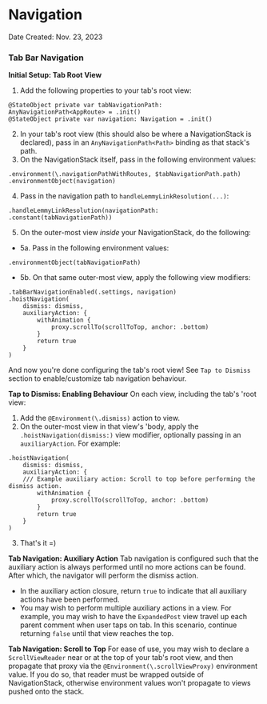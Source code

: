 # Navigation

Date Created: Nov. 23, 2023

### Tab Bar Navigation

**Initial Setup: Tab Root View**
1. Add the following properties to your tab's root view:
```
@StateObject private var tabNavigationPath: AnyNavigationPath<AppRoute> = .init()
@StateObject private var navigation: Navigation = .init()
```
2. In your tab's root view (this should also be where a NavigationStack is declared), pass in an `AnyNavigationPath<Path>` binding as that stack's path.
3. On the NavigationStack itself, pass in the following environment values:
```
.environment(\.navigationPathWithRoutes, $tabNavigationPath.path)
.environmentObject(navigation)
```
4. Pass in the navigation path to `handleLemmyLinkResolution(...)`:
```
.handleLemmyLinkResolution(navigationPath: .constant(tabNavigationPath))
```
5. On the outer-most view *inside* your NavigationStack, do the following:
- 5a. Pass in the following environment values:
```
.environmentObject(tabNavigationPath)
```
- 5b. On that same outer-most view, apply the following view modifiers:
```
.tabBarNavigationEnabled(.settings, navigation)
.hoistNavigation(
    dismiss: dismiss,
    auxiliaryAction: {
        withAnimation {
            proxy.scrollTo(scrollToTop, anchor: .bottom)
        }
        return true
    }
)
```

And now you're done configuring the tab's root view! See `Tap to Dismiss` section to enable/customize tab navigation behaviour.

**Tap to Dismiss: Enabling Behaviour**
On each view, including the tab's 'root view:
1. Add the `@Environment(\.dismiss)` action to view.
2. On the outer-most view in that view's 'body, apply the `.hoistNavigation(dismiss:)` view modifier, optionally passing in an `auxiliaryAction`. For example:
```
.hoistNavigation(
    dismiss: dismiss,
    auxiliaryAction: {
    /// Example auxiliary action: Scroll to top before performing the dismiss action.
        withAnimation {
            proxy.scrollTo(scrollToTop, anchor: .bottom)
        }
        return true
    }
)
```
3. That's it =)

**Tab Navigation: Auxiliary Action**
Tab navigation is configured such that the auxiliary action is always performed until no more actions can be found. After which, the navigator will perform the dismiss action.
- In the auxiliary action closure, return `true` to indicate that all auxiliary actions have been performed.
- You may wish to perform multiple auxiliary actions in a view. For example, you may wish to have the `ExpandedPost` view travel up each parent comment when user taps on tab. In this scenario, continue returning `false` until that view reaches the top. 

**Tab Navigation: Scroll to Top**
For ease of use, you may wish to declare a `ScrollViewReader` near or at the top of your tab's root view, and then propagate that proxy via the `@Environment(\.scrollViewProxy)` environment value. If you do so, that reader must be wrapped outside of NavigationStack, otherwise environment values won't propagate to views pushed onto the stack. 
